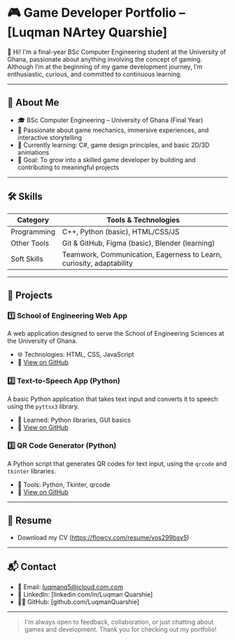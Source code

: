 # 🎮 Game Developer Portfolio – [Luqman NArtey Quarshie]

👋 Hi! I'm a final-year BSc Computer Engineering student at the University of Ghana, passionate about anything involving the concept of gaming. Although I’m at the beginning of my game development journey, I’m enthusiastic, curious, and committed to continuous learning.

---

## 🧠 About Me

- 🎓 BSc Computer Engineering – University of Ghana (Final Year)
- 🔭 Passionate about game mechanics, immersive experiences, and interactive storytelling
- 🌱 Currently learning: C#, game design principles, and basic 2D/3D animations
- 🎯 Goal: To grow into a skilled game developer by building and contributing to meaningful projects

---

## 🛠️ Skills

| Category       | Tools & Technologies                        |
|----------------|---------------------------------------------|
| Programming    | C++, Python (basic), HTML/CSS/JS            |
| Other Tools    | Git & GitHub, Figma (basic), Blender (learning) |
| Soft Skills    | Teamwork, Communication, Eagerness to Learn, curiosity, adaptability |

---


## 🧩 Projects

### 1️⃣ School of Engineering Web App
A web application designed to serve the School of Engineering Sciences at the University of Ghana.
- 🌐 Technologies: HTML, CSS, JavaScript
- 📂 [View on GitHub](https://github.com/yourusername/school-of-engineering-web-app)

### 2️⃣ Text-to-Speech App (Python)
A basic Python application that takes text input and converts it to speech using the `pyttsx3` library.
- 🧠 Learned: Python libraries, GUI basics
- 📂 [View on GitHub](https://github.com/yourusername/text-to-speech-app)

### 3️⃣ QR Code Generator (Python)
A Python script that generates QR codes for text input, using the `qrcode` and `tkinter` libraries.
- 🔧 Tools: Python, Tkinter, qrcode
- 📂 [View on GitHub](https://github.com/yourusername/qr-code-generator)

---

## 📄 Resume

- Download my CV (https://flowcv.com/resume/vos299bsv5)

---

## 📬 Contact

- 📧 Email: luqmanq5@icloud.com.com  
- 💼 LinkedIn: [linkedin.com/in/Luqman Quarshie]
- 🧑‍💻 GitHub: [github.com/LuqmanQuarshie]

---

> I'm always open to feedback, collaboration, or just chatting about games and development. Thank you for checking out my portfolio!
